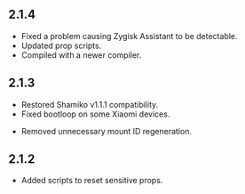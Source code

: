 ## 2.1.4
* Fixed a problem causing Zygisk Assistant to be detectable.
* Updated prop scripts.
* Compiled with a newer compiler.

## 2.1.3
* Restored Shamiko v1.1.1 compatibility.
* Fixed bootloop on some Xiaomi devices.
- Removed unnecessary mount ID regeneration.

## 2.1.2
+ Added scripts to reset sensitive props.
